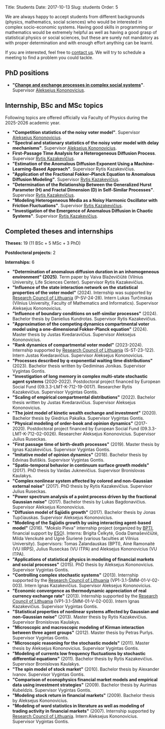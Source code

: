 Title: Students
Date: 2017-10-13
Slug: students
Order: 5

We are always happy to accept students from different backgrounds
(physics, mathematics, social sciences) who would be interested in complex
socio-economic systems. Having good skills in programming or mathematics
would be extremely helpful as well as having a good grasp of statistical
physics or social sciences, but these are surely not mandatory as with
proper determination and with enough effort anything can be learnt.

If you are interested, feel free to [contact us]({filename}/pages/about.md).
We will try to schedule a meeting to find a problem you could tackle.

## PhD positions

* **"[Change and exchange processes in complex social
  systems](https://www.ff.vu.lt/en/itpa/studies-and-education/phd-studies#change-and-exchange-processes-in-complex-social-systems)"**.
  Supervisor [Aleksejus Kononovicius](https://kononovicius.lt).

## Internship, BSc and MSc topics

Following topics are offered officially via Faculty of Physics during the
2025-2026 academic year.

* **"Competition statistics of the noisy voter model"**. Supervisor
  [Aleksejus Kononovicius](https://kononovicius.lt).
* **"Spectral and stationary statistics of the noisy voter model with delay
  mechanisms"**.
  Supervisor [Aleksejus Kononovicius](https://kononovicius.lt).
* **First-Passage Time Analysis for a Heterogeneous Diffusion Process**.
  Supervisor [Rytis
  Kazakevičius](https://www.ff.vu.lt/en/science/researcher-profiles-2/1977-dr-rytis-kazakevicius).
* **"Estimation of the Anomalous Diffusion Exponent Using a
  Machine-Learning-Based Approach"**. Supervisor Rytis Kazakevičius.
* **"Application of the Fractional Fokker–Planck Equation to Anomalous
  Diffusion Modeling"**. Supervisor [Rytis
  Kazakevičius](https://www.ff.vu.lt/en/science/researcher-profiles-2/1977-dr-rytis-kazakevicius).
* **"Determination of the Relationship Between the Generalized Hurst
  Parameter (H) and Fractal Dimension (D) in Self-Similar Processes"**.
  Supervisor [Rytis
  Kazakevičius](https://www.ff.vu.lt/en/science/researcher-profiles-2/1977-dr-rytis-kazakevicius).
* **"Modeling Heterogeneous Media as a Noisy Harmonic Oscillator with
  Friction Fluctuations"**. Supervisor [Rytis
  Kazakevičius](https://www.ff.vu.lt/en/science/researcher-profiles-2/1977-dr-rytis-kazakevicius).
* **"Investigation of the Emergence of Anomalous Diffusion in Chaotic
  Systems"**. Supervisor [Rytis
  Kazakevičius](https://www.ff.vu.lt/en/science/researcher-profiles-2/1977-dr-rytis-kazakevicius).

## Completed theses and internships

**Theses:** 19 (11 BSc + 5 MSc + 3 PhD)

**Postdoctoral projects:** 2

**Internships:** 6

* **"Determination of anomalous diffusion duration in an inhomogeneous
  environment" (2025)**. Term paper by Vaiva Blaževičiūtė (Vilnius
  University, Life Sciences Center). Supervisor Rytis Kazakevičius.
* **"Influence of the state interaction network on the statistical
  properties of the voter model"** (2024). Internship was supported by
  [Research Council of Lithuania](https://lmt.lrv.lt/en/) (P-SV-24-28). Intern
  Lukas Turčinskas (Vilnius University, Faculty of Mathematics and
  Informatics). Supervisor Aleksejus Kononovicius.
* **"Influence of boundary conditions on self-similar processes"** (2024).
  Bachelor thesis by Danielius Kundrotas. Supervisor Rytis Kazakevičius.
* **"Approximation of the competing dynamics compartmental voter model using a
  one-dimensional Fokker-Planck equation"** (2024). Master thesis by Justas
  Kvedaravičius. Supervisor Aleksejus Kononovicius.
* **"Rank dynamics of compartmental voter model"** (2023-2024). Internship
  supported by [Research Council of Lithuania](https://lmt.lrv.lt/en/)
  (S-ST-23-122). Intern Justas Kvedaravičius. Supervisor Aleksejus
  Kononovicius.
* **"Processes described by q-exponential waiting time distributions"** (2023).
  Bachelor thesis written by Gediminas Jonikas. Supervisor Vygintas Gontis.
* **"Investigation of long memory in complex multi-state stochastic agent
  systems** (2020-2022). Postdoctoral project financed by European Social
  Fund (09.3.3-LMT-K-712-19-0017). Researcher Rytis Kazakevičius. Supervisor
  Vygintas Gontis.
* **"Scaling of empirical compartmental distributions"** (2022). Bachelor thesis
  written by Justas Kvedaravičius. Supervisor Aleksejus Kononovicius.
* **"The joint model of kinetic wealth exchange and investment"** (2020).
  Bachelor thesis by Giedrius Pakalka. Supervisor Vygintas Gontis.
* **"Physical modeling of order-book and opinion dynamics"** (2017-2020).
  Postdoctoral project financed by European Social Fund
  (09.3.3-LMT-K-712-02-0026). Researcher Aleksejus Kononovicius. Supervisor
  Julius Ruseckas.
* **"First passage time of birth-death processes"** (2019). Master thesis by
  Ignas Kazakevičius. Supervisor Vygintas Gontis.
* **"Imitative model of opinion dynamics"** (2018). Bachelor thesis by Edvinas
  Butiškis. Supervisor Vygintas Gontis.
* **"Spatio-temporal behavior in continuum surface growth models"** (2017). PhD
  thesis by Vaidas Juknevičius. Supervisor Bronislovas Kaulakys.
* **"Complex nonlinear system affected by colored and non-Gaussian external
  noise"** (2017). PhD thesis by Rytis Kazakevičius. Supervisor Julius
  Ruseckas.
* **"Power spectrum analysis of a point process driven by the fractional
  Gaussian noise"** (2017). Bachelor thesis by Lukas Bagdonavičius. Supervisor
  Aleksejus Kononovicius.
* **"Diffusion model of Sąjūdis growth"** (2017). Bachelor thesis by Jonas
  Tupčiauskas. Supervisor Aleksejus Kononovicius.
* **"Modeling of the Sąjūdis growth by using interacting agent-based model"**
  (2016). "Mokslo Pieva" internship project (organized by
  [BPTI](https://www.bpti.eu), financial support by [ESO](https://www.eso.lt)).
  Interns: Brigita Čelkytė, Goda Damaševičiūtė, Milda Venckutė and Ugnė
  Šiurienė (various faculties at Vilnius University). Supervisors: Tomas
  Žalandauskas (BPTI), Ainė Ramonaitė (VU IIRPS), Julius Ruseckas (VU ITPA)
  and Aleksejus Kononovicius (VU ITPA).
* **"Applications of statistical physics in modeling of financial markets and
  social processes"** (2015). PhD thesis by Aleksejus Kononovicius. Supervisor
  Vygintas Gontis.
* **"Controlling complex stochastic systems"** (2013). Internship supported by
  the [Research Council of Lithuania](https://lmt.lrv.lt/en/)
  (VP1-3.1-ŠMM-01-V-02-003). Intern Ignas Kazakevičius. Supervisor Aleksejus
  Kononovicius.
* **"Economic convergence as thermodynamic appreciation of real currency
  exchange rate"** (2013). Internship supported by the [Research Council of
  Lithuania](https://lmt.lrv.lt/en/) (VP1-3.1-ŠMM-01-V-02-003). Intern Ignas
  Kazakevičius. Supervisor Vygintas Gontis.
* **"Statistical properties of nonlinear systems affected by Gaussian and
  non-Gaussian noise"** (2013). Master thesis by Rytis Kazakevičius.
  Supervisor Bronislovas Kaulakys.
* **"Microscopic and macroscopic modeling of Kirman interaction between three
  agent groups"** (2012). Master thesis by Petras Purlys. Supervisor Vygintas
  Gontis.
* **"Microscopic reasoning for the stochastic models"** (2011). Master thesis by
  Aleksejus Kononovicius. Supervisor Vygintas Gontis.
* **"Modeling of currents low frequency fluctuations by stochastic
  differential equations"** (2011). Bachelor thesis by Rytis Kazakevičius.
  Supervisor Bronislovas Kaulakys.
* **"The spin model of stock market"** (2010). Bachelor thesis by Alexander
  Ivanov. Supervisor Vygintas Gontis.
* **"Comparison of econophysics financial market models and empirical data
  using investment strategies"** (2009). Bachelor thesis by Aurimas Kubeldzis.
  Supervisor Vygintas Gontis.
* **"Modeling stock return in financial markets"** (2009). Bachelor thesis by
  Aleksejus Kononovicius.
* **"Modeling of word statistics in literature as well as modeling of trading
  activity in financial markets"** (2007). Internship supported by [Research
  Council of Lithuania](https://lmt.lrv.lt/en/). Intern Aleksejus Kononovicius.
  Supervisor Vygintas Gontis.
